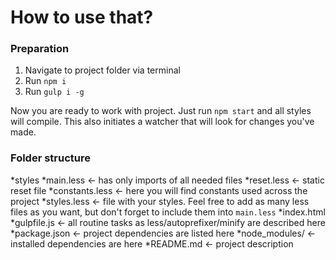 # How to use that?

### Preparation
1. Navigate to project folder via terminal
2. Run `npm i`
3. Run `gulp i -g`

Now you are ready to work with project. Just run `npm start` and all styles will compile. This also initiates a watcher that will look for changes you've made.

### Folder structure

*styles
  *main.less <- has only imports of all needed files
  *reset.less <- static reset file
  *constants.less <- here you will find constants used across the project
  *styles.less <- file with your styles. Feel free to add as many less files as you want, but don't forget to include them into `main.less`
*index.html
*gulpfile.js <- all routine tasks as less/autoprefixer/minify are described here
*package.json <- project dependencies are listed here
*node_modules/ <- installed dependencies are here
*README.md <- project description